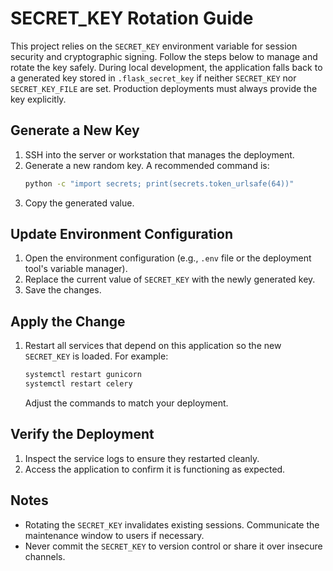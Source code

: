 # SECRET_KEY Rotation Guide

This project relies on the `SECRET_KEY` environment variable for session security and cryptographic signing. Follow the steps below to manage and rotate the key safely. During local development, the application falls back to a generated key stored in `.flask_secret_key` if neither `SECRET_KEY` nor `SECRET_KEY_FILE` are set. Production deployments must always provide the key explicitly.

## Generate a New Key
1. SSH into the server or workstation that manages the deployment.
2. Generate a new random key. A recommended command is:
   ```bash
   python -c "import secrets; print(secrets.token_urlsafe(64))"
   ```
3. Copy the generated value.

## Update Environment Configuration
1. Open the environment configuration (e.g., `.env` file or the deployment tool's variable manager).
2. Replace the current value of `SECRET_KEY` with the newly generated key.
3. Save the changes.

## Apply the Change
1. Restart all services that depend on this application so the new `SECRET_KEY` is loaded. For example:
   ```bash
   systemctl restart gunicorn
   systemctl restart celery
   ```
   Adjust the commands to match your deployment.

## Verify the Deployment
1. Inspect the service logs to ensure they restarted cleanly.
2. Access the application to confirm it is functioning as expected.

## Notes
- Rotating the `SECRET_KEY` invalidates existing sessions. Communicate the maintenance window to users if necessary.
- Never commit the `SECRET_KEY` to version control or share it over insecure channels.
